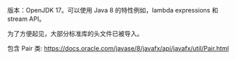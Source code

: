 版本：OpenJDK 17。可以使用 Java 8 的特性例如，lambda expressions 和 stream API。

为了方便起见，大部分标准库的头文件已被导入。

包含 Pair 类: https://docs.oracle.com/javase/8/javafx/api/javafx/util/Pair.html
